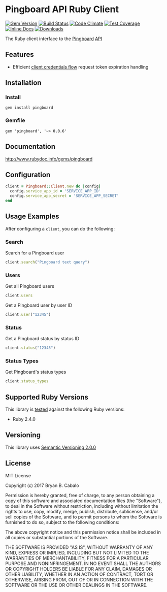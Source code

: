 # Pingboard API Ruby Client

[![Gem Version](https://badge.fury.io/rb/pingboard.svg)](https://rubygems.org/gems/pingboard)
[![Build Status](https://travis-ci.org/bry/pingboard.svg)](https://travis-ci.org/bry/pingboard)
[![Code Climate](https://codeclimate.com/github/bry/pingboard.svg)](https://codeclimate.com/github/bry/pingboard)
[![Test Coverage](https://codeclimate.com/github/bry/pingboard/badges/coverage.svg)](https://codeclimate.com/github/bry/pingboard/coverage)
[![Inline Docs](https://inch-ci.org/github/bry/pingboard.svg?style=shields)](https://inch-ci.org/github/bry/pingboard)
[![Downloads](https://img.shields.io/gem/dt/pingboard.svg)](https://rubygems.org/gems/pingboard)

The Ruby client interface to the [Pingboard](https://pingboard.com/) [API](http://docs.pingboard.apiary.io/)

## Features

* Efficient [client credentials flow](http://docs.pingboard.apiary.io/#reference/authentication/client-credentials-flow/client-credentials-flow) request token expiration handling

## Installation

### Install
```
gem install pingboard
```

### Gemfile
```
gem 'pingboard', '~> 0.0.6'
```

## Documentation
http://www.rubydoc.info/gems/pingboard

## Configuration

```ruby
client = Pingboard::Client.new do |config|
  config.service_app_id = 'SERVICE_APP_ID'
  config.service_app_secret = 'SERVICE_APP_SECRET'
end
```

## Usage Examples
After configuring a `client`, you can do the following:

### Search
Search for a Pingboard user
```ruby
client.search("Pingboard text query")
```

### Users
Get all Pingboard users

```ruby
client.users
```

Get a Pingboard user by user ID

```ruby
client.user("12345")
```

### Status

Get a Pingboard status by status ID
```ruby
client.status("12345")
```

### Status Types

Get Pingboard's status types
```ruby
client.status_types
```

## Supported Ruby Versions
This library is [tested](https://travis-ci.org/bry/pingboard) against the following Ruby versions:

* Ruby 2.4.0

## Versioning
This library uses [Semantic Versioning 2.0.0](http://semver.org/)

## License
MIT License

Copyright (c) 2017 Bryan B. Cabalo

Permission is hereby granted, free of charge, to any person obtaining a copy
of this software and associated documentation files (the "Software"), to deal
in the Software without restriction, including without limitation the rights
to use, copy, modify, merge, publish, distribute, sublicense, and/or sell
copies of the Software, and to permit persons to whom the Software is
furnished to do so, subject to the following conditions:

The above copyright notice and this permission notice shall be included in all
copies or substantial portions of the Software.

THE SOFTWARE IS PROVIDED "AS IS", WITHOUT WARRANTY OF ANY KIND, EXPRESS OR
IMPLIED, INCLUDING BUT NOT LIMITED TO THE WARRANTIES OF MERCHANTABILITY,
FITNESS FOR A PARTICULAR PURPOSE AND NONINFRINGEMENT. IN NO EVENT SHALL THE
AUTHORS OR COPYRIGHT HOLDERS BE LIABLE FOR ANY CLAIM, DAMAGES OR OTHER
LIABILITY, WHETHER IN AN ACTION OF CONTRACT, TORT OR OTHERWISE, ARISING FROM,
OUT OF OR IN CONNECTION WITH THE SOFTWARE OR THE USE OR OTHER DEALINGS IN THE
SOFTWARE.
